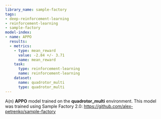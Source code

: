 ```yaml
---
library_name: sample-factory
tags:
- deep-reinforcement-learning
- reinforcement-learning
- sample-factory
model-index:
- name: APPO
  results:
  - metrics:
    - type: mean_reward
      value: -2.84 +/- 3.71
      name: mean_reward
    task:
      type: reinforcement-learning
      name: reinforcement-learning
    dataset:
      name: quadrotor_multi
      type: quadrotor_multi
---
```


A(n) **APPO** model trained on the **quadrotor_multi** environment.
This model was trained using Sample Factory 2.0: https://github.com/alex-petrenko/sample-factory
    